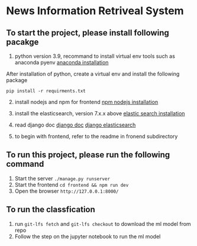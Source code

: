 # News Information Retriveal System

## To start the project, please install following pacakge

1. python version 3.9, recommand to install virtual env tools such as anaconda pyenv 
[anaconda installation](https://docs.anaconda.com/anaconda/install/index.html)

After installation of python, create a virtual env and install the following package
```
pip install -r requirments.txt
```

2. install nodejs and npm for frontend
[npm nodejs installation](https://nodejs.org/en/download/)

3. install the elasticsearch, version 7.x.x above
[elastic search installation](https://www.elastic.co/guide/en/elasticsearch/reference/current/install-elasticsearch.html)

4. read django doc
[django doc](https://docs.djangoproject.com/en/4.0/)
[django elasticsearch ](https://django-elasticsearch-dsl.readthedocs.io/en/latest/)

5. to begin with frontend, refer to the readme in fronend subdirectory

## To run this project, please run the following command

1. Start the server ```./manage.py runserver```
2. Start the frontend ```cd frontend && npm run dev```
3. Open the browser ```http://127.0.0.1:8000/``` 

## To run the classfication

1. run ```git-lfs fetch``` and ```git-lfs checkout``` to download the ml model from repo
2. Follow the step on the jupyter notebook to run the ml model